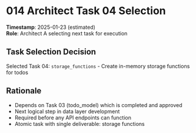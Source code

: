 # 014 Architect Task 04 Selection
**Timestamp**: 2025-01-23 (estimated)  
**Role**: Architect A selecting next task for execution

## Task Selection Decision
Selected Task 04: `storage_functions` - Create in-memory storage functions for todos

## Rationale
- Depends on Task 03 (todo_model) which is completed and approved
- Next logical step in data layer development
- Required before any API endpoints can function
- Atomic task with single deliverable: storage functions